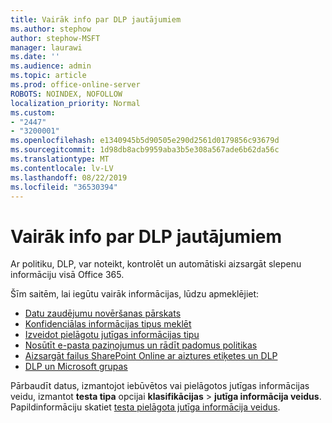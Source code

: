 ```yaml
---
title: Vairāk info par DLP jautājumiem
ms.author: stephow
author: stephow-MSFT
manager: laurawi
ms.date: ''
ms.audience: admin
ms.topic: article
ms.prod: office-online-server
ROBOTS: NOINDEX, NOFOLLOW
localization_priority: Normal
ms.custom:
- "2447"
- "3200001"
ms.openlocfilehash: e1340945b5d90505e290d2561d0179856c93679d
ms.sourcegitcommit: 1d98db8acb9959aba3b5e308a567ade6b62da56c
ms.translationtype: MT
ms.contentlocale: lv-LV
ms.lasthandoff: 08/22/2019
ms.locfileid: "36530394"
---
```

# <a name="more-info-about-dlp-issues"></a>Vairāk info par DLP jautājumiem

Ar politiku, DLP, var noteikt, kontrolēt un automātiski aizsargāt slepenu informāciju visā Office 365.

Šīm saitēm, lai iegūtu vairāk informācijas, lūdzu apmeklējiet:

- [Datu zaudējumu novēršanas pārskats](https://docs.microsoft.com/office365/securitycompliance/data-loss-prevention-policies)
- [Konfidenciālas informācijas tipus meklēt](https://docs.microsoft.com/office365/securitycompliance/what-the-sensitive-information-types-look-for)
- [Izveidot pielāgotu jutīgas informācijas tipu](https://docs.microsoft.com/office365/securitycompliance/create-a-custom-sensitive-information-type)
- [Nosūtīt e-pasta paziņojumus un rādīt padomus politikas](https://docs.microsoft.com/office365/securitycompliance/use-notifications-and-policy-tips)
- [Aizsargāt failus SharePoint Online ar aiztures etiķetes un DLP](https://docs.microsoft.com/office365/securitycompliance/protect-sharepoint-online-files-with-office-365-labels-and-dlp)
- [DLP un Microsoft grupas](https://docs.microsoft.com/office365/securitycompliance/dlp-microsoft-teams)

Pārbaudīt datus, izmantojot iebūvētos vai pielāgotos jutīgas informācijas veidu, izmantot **testa tipa** opcijai **klasifikācijas** > **jutīga informācija veidus**. Papildinformāciju skatiet [testa pielāgota jutīga informācija veidus](https://docs.microsoft.com/office365/securitycompliance/create-a-custom-sensitive-information-type#test-custom-sensitive-information-types-in-the-security--compliance-center).